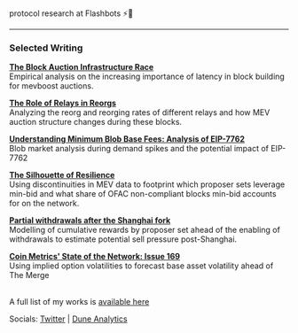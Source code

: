 protocol research at Flashbots ⚡️🤖

---

### Selected Writing
<b><a href="https://collective.flashbots.net/t/the-block-auction-infrastructure-race/4734">The Block Auction Infrastructure Race</a></b>\
Empirical analysis on the increasing importance of latency in block building for mevboost auctions.

<b><a href="https://collective.flashbots.net/t/the-role-of-relays-in-reorgs/4247/1">The Role of Relays in Reorgs</a></b>\
Analyzing the reorg and reorging rates of different relays and how MEV auction structure changes during these blocks.

<b><a href="https://ethresear.ch/t/understanding-minimum-blob-base-fees/20489">Understanding Minimum Blob Base Fees: Analysis of EIP-7762</a></b>\
Blob market analysis during demand spikes and the potential impact of EIP-7762

<b><a href="https://hackmd.io/@dataalways/resilience">The Silhouette of Resilience</a></b>\
Using discontinuities in MEV data to footprint which proposer sets leverage min-bid and what share of OFAC non-compliant blocks min-bid accounts for on the network.

<b><a href="https://dataalways.substack.com/p/partial-withdrawals-after-the-shanghai">Partial withdrawals after the Shanghai fork</a></b>\
Modelling of cumulative rewards by proposer set ahead of the enabling of withdrawals to estimate potential sell pressure post-Shanghai.

<b><a href="https://coinmetrics.substack.com/p/state-of-the-network-issue-169">Coin Metrics' State of the Network: Issue 169</a></b>\
Using implied option volatilities to forecast base asset volatility ahead of The Merge

\
A full list of my works is [available here](https://github.com/dataalways/writing)

Socials: [Twitter](https://twitter.com/data_always) | [Dune Analytics](https://dune.com/dataalways)
